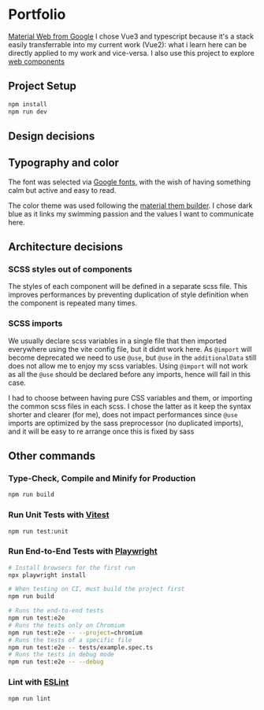 # Portfolio
[Material Web from Google](https://github.com/material-components/material-web)
I chose Vue3 and typescript because it's a stack easily transferrable into my current work (Vue2): what i learn here can be directly applied to my work and vice-versa.
I also use this project to explore [web components](https://developer.mozilla.org/en-US/docs/Web/API/Web_components)

## Project Setup
 
```sh
npm install
npm run dev
```
## Design decisions
## Typography and color
The font was selected via [Google fonts](https://fonts.google.com/selection), with the wish of having something calm but active and easy to read.

The color theme was used following the [material them builder](https://www.figma.com/community/plugin/1034969338659738588/material-theme-builder). I chose dark blue as it links my swimming passion and the values I want to communicate here.

## Architecture decisions
### SCSS styles out of components
The styles of each component will be defined in a separate scss file. This improves performances by preventing duplication of style definition when the component is repeated many times. 

### SCSS imports
We usually declare scss variables in a single file that then imported everywhere using the vite config file, but it didnt work here. As `@import` will become deprecated we need to use `@use`, but `@use` in the `additionalData` still does not allow me to enjoy my scss variables. Using `@import` will not work as all the `@use` should be declared before any imports, hence will fail in this case.

I had to choose between having pure CSS variables and them, or importing the common scss files in each scss. I chose the latter as it keep the syntax shorter and clearer (for me), does not impact performances since `@use` imports are optimized by the sass preprocessor (no duplicated imports), and it will be easy to re arrange once this is fixed by sass



## Other commands

### Type-Check, Compile and Minify for Production

```sh
npm run build
```

### Run Unit Tests with [Vitest](https://vitest.dev/)

```sh
npm run test:unit
```

### Run End-to-End Tests with [Playwright](https://playwright.dev)

```sh
# Install browsers for the first run
npx playwright install

# When testing on CI, must build the project first
npm run build

# Runs the end-to-end tests
npm run test:e2e
# Runs the tests only on Chromium
npm run test:e2e -- --project=chromium
# Runs the tests of a specific file
npm run test:e2e -- tests/example.spec.ts
# Runs the tests in debug mode
npm run test:e2e -- --debug
```

### Lint with [ESLint](https://eslint.org/)

```sh
npm run lint
```